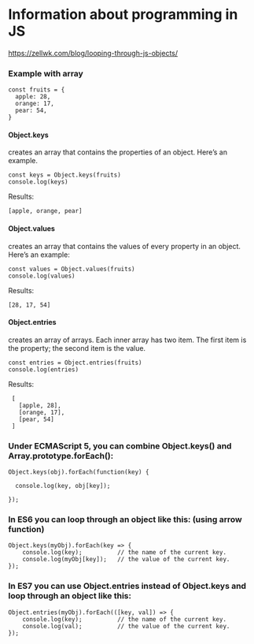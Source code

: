 # Information about programming in JS

https://zellwk.com/blog/looping-through-js-objects/

### Example with array

    const fruits = {
      apple: 28,
      orange: 17,
      pear: 54,
    }

#### Object.keys
creates an array that contains the properties of an object. Here’s an example.

    const keys = Object.keys(fruits)
    console.log(keys)

Results:

    [apple, orange, pear]


#### Object.values
creates an array that contains the values of every property in an object. Here’s an example:

    const values = Object.values(fruits)
    console.log(values)

Results:

    [28, 17, 54]

#### Object.entries
creates an array of arrays. Each inner array has two item. The first item is the property; the second item is the value.

    const entries = Object.entries(fruits)
    console.log(entries)

Results:

     [
       [apple, 28],
       [orange, 17],
       [pear, 54]
     ]




### Under ECMAScript 5, you can combine Object.keys() and Array.prototype.forEach():

    Object.keys(obj).forEach(function(key) {

      console.log(key, obj[key]);

    });



### In ES6 you can loop through an object like this: (using arrow function)

    Object.keys(myObj).forEach(key => {
        console.log(key);          // the name of the current key.
        console.log(myObj[key]);   // the value of the current key.
    });



### In ES7 you can use Object.entries instead of Object.keys and loop through an object like this:

    Object.entries(myObj).forEach(([key, val]) => {
        console.log(key);          // the name of the current key.
        console.log(val);          // the value of the current key.
    });
